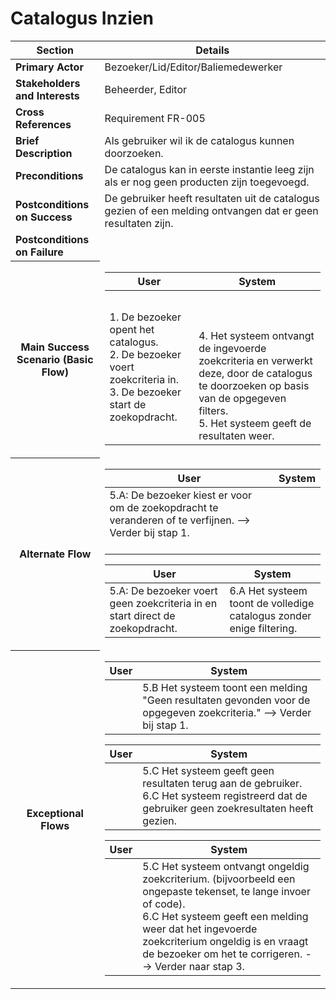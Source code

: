 # Catalogus Inzien

<table>
    <thead>
        <tr>
            <th><strong>Section</strong></th>
            <th><strong>Details</strong></th>
        </tr>
    </thead>
    <tbody>
        <tr>
            <td><strong>Primary Actor</strong></td>
            <td>Bezoeker/Lid/Editor/Baliemedewerker</td>
        </tr>
        <tr>
            <td><strong>Stakeholders and Interests</strong></td>
            <td>Beheerder, Editor</td>
        </tr>
        <tr>
            <td><strong>Cross References</strong></td>
            <td>Requirement FR-005</td>
        </tr>
        <tr>
            <td><strong>Brief Description</strong></td>
            <td>Als gebruiker wil ik de catalogus kunnen doorzoeken.</td>
        </tr>
        <tr>
            <td><strong>Preconditions</strong></td>
            <td> De catalogus kan in eerste instantie leeg zijn als er nog geen producten zijn toegevoegd.<br>
                </td>
        </tr>
        <tr>
            <td><strong>Postconditions on Success</strong></td>
            <td>De gebruiker heeft resultaten uit de catalogus gezien of een melding ontvangen dat er geen resultaten zijn.</td>
        <tr>
            <td><strong>Postconditions on Failure</strong></td>
            <td></td>
        </tr>
        <tr>
             <th scope="row">Main Success Scenario (Basic Flow)</th>
            <td>
                <table>
                    <thead>
                        <tr>
                            <th scope="col">User</th>
                            <th scope="col">System</th>
                        </tr>
                    </thead>
                    <tbody>
                        <tr>
                            <td>
                                1. De bezoeker opent het catalogus.<br>
                               2. De bezoeker voert zoekcriteria in.<br>
							   3. De bezoeker start de zoekopdracht.<br>
                            </td>
                            <td><br><br><br>
                                4. Het systeem ontvangt de ingevoerde zoekcriteria en verwerkt deze, door de catalogus te doorzoeken op basis van de opgegeven filters.<br>
								5. Het systeem geeft de resultaten weer.<br>
                            </td>
                        </tr>
                    </tbody>
                </table>
        <tr>
       <tr>
            <th scope="row">Alternate Flow</th>
            <td>
                <table>
                    <thead>
                        <tr>
                            <th scope="col">User</th>
                            <th scope="col">System</th>
                        </tr>
                    </thead>
                    <tbody> 
                        <tr>
                            <td>
                              5.A: De bezoeker kiest er voor om de zoekopdracht te veranderen of te verfijnen. --> Verder bij stap 1.<br> <br>
                            </td> <td></td>
                        </tr>
                    </tbody>
                </table> 
 <table>
                    <thead>
                        <tr>
                            <th scope="col">User</th>
                            <th scope="col">System</th>
                        </tr>
                    </thead>
                    <tbody> 
                        <tr>
                            <td>
                              5.A: De bezoeker voert geen zoekcriteria in en start direct de zoekopdracht. <br>
                            </td> <td>6.A Het systeem toont de volledige catalogus zonder enige filtering.</td>
                        </tr>
                    </tbody>
                </table> 
            </td>
        </tr>
        <tr>
            <th scope="row">Exceptional Flows</th>
            <td>
                <table>
                    <thead>
                        <tr>
                            <th scope="col">User</th>
                            <th scope="col">System</th>
                        </tr>
                    </thead>
                    <tbody> 
                        <tr>
                            <td></td>
                            <td>
                          5.B Het systeem toont een melding "Geen resultaten gevonden voor de opgegeven zoekcriteria." --> Verder bij stap 1.
             </td>
                        </tr>
                <table>
                    <thead>
                        <tr>
                            <th scope="col">User</th>
                            <th scope="col">System</th>
                        </tr>
                    </thead>
                          <tr>  
                            <td></td>
                            <td>
                        5.C Het systeem geeft geen resultaten terug aan de gebruiker. <br>
                        6.C Het systeem registreerd dat de gebruiker geen zoekresultaten heeft gezien. </td>
                        </tr>
            </table>
  <table>
                    <thead>
                        <tr>
                            <th scope="col">User</th>
                            <th scope="col">System</th>
                        </tr>
                    </thead>
                          <tr>  
                            <td></td>
                            <td>
                        5.C Het systeem ontvangt ongeldig zoekcriterium.  (bijvoorbeeld een ongepaste tekenset, te lange invoer of code). <br>
                        6.C Het systeem geeft een melding weer dat het ingevoerde zoekcriterium ongeldig is en vraagt de bezoeker om het te corrigeren. --> Verder naar stap 3.  </td>
                        </tr>
            </table>
    </tbody>
</table>